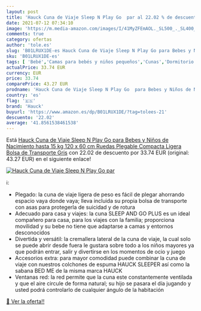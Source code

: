 ```yaml
---
layout: post
title: 'Hauck Cuna de Viaje Sleep N Play Go  par al 22.02 % de descuento'
date: 2021-07-12 07:34:10
image: 'https://m.media-amazon.com/images/I/41MyZFEmAOL._SL500_._SL400_.jpg'
comments: true
category: ofertas
author: 'tole.es'
slug: 'B01LRUX1DE-es Hauck Cuna de Viaje Sleep N Play Go para Bebes y Niños de...'
sku: 'B01LRUX1DE-es'
tags: [ 'Bebé','Camas para bebés y niños pequeños','Cunas','Dormitorio','Muebles para bebé','hauck', ]
actualPrice: 33.74 EUR
currency: EUR
price: 33.74
comparePrice: 43.27 EUR
prodname: 'Hauck Cuna de Viaje Sleep N Play Go  para Bebes y Niños de Nacimiento hasta 15 kg  120 x 60 cm  Ruedas  Plegable  Compacta  Ligera  Bolsa de Transporte  Gris'
country: 'es'
flag: '🇪🇸'
brand: 'Hauck'
buyurl: 'https://www.amazon.es/dp/B01LRUX1DE/?tag=tolees-21'
descuento: '22.02'
average: '41.8561538461538'
---
```


Está [Hauck Cuna de Viaje Sleep N Play Go  para Bebes y Niños de Nacimiento hasta 15 kg  120 x 60 cm  Ruedas  Plegable  Compacta  Ligera  Bolsa de Transporte  Gris](https://www.amazon.es/dp/B01LRUX1DE/?tag=tolees-21) con 22.02 de descuento por 33.74 EUR (original: 43.27 EUR) en el siguiente enlace!

[![Hauck Cuna de Viaje Sleep N Play Go  par](https://m.media-amazon.com/images/I/41MyZFEmAOL._SL500_._SL400_.jpg)](https://www.amazon.es/dp/B01LRUX1DE/?tag=tolees-21)

ℹ️:

- Plegado: la cuna de viaje ligera de peso es fácil de plegar ahorrando espacio vaya donde vaya; lleva incluida su propia bolsa de transporte con asas para protegerla de suicidad y de rotura
- Adecuado para casa y viajes: la cuna SLEEP AND GO PLUS es un ideal compañero para casa, para los viajes con la familia; proporciona movilidad y su bebe no tiene que adaptarse a camas y entornos desconocidos
- Divertida y versátil: la cremallera lateral de la cuna de viaje, la cual solo se puede abrir desde fuera le gustara sobre todo a los niños mayores ya que podrán entrar, salir y divertirse en los momentos de ocio y juego
- Accesorios extra: para mayor comodidad puede combinar la cuna de viaje con nuestros colchones de espuma HAUCK SLEEPER así como la sabana BED ME de la misma marca HAUCK
- Ventanas red: la red permite que la cuna este constantemente ventilada y que el aire circule de forma natural; su hijo se pasara el día jugando y usted podrá controlarlo de cualquier ángulo de la habitación

[🛒 Ver la oferta!!](https://www.amazon.es/dp/B01LRUX1DE/?tag=tolees-21)
